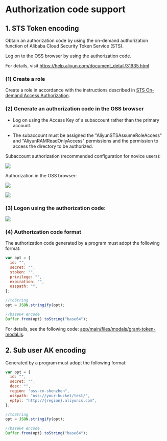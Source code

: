 # Authorization code support

## 1. STS Token encoding

Obtain an authorization code by using the on-demand authorization function of Alibaba Cloud Security Token Service (STS).

Log on to the OSS browser by using the authorization code.

For details, visit https://help.aliyun.com/document_detail/31935.html

### (1) Create a role

Create a role in accordance with the instructions described in [STS On-demand Access Authorization](https://help.aliyun.com/document_detail/31935.html).

### (2) Generate an authorization code in the OSS browser

- Log on using the Access Key of a subaccount rather than the primary account.

- The subaccount must be assigned the "AliyunSTSAssumeRoleAccess" and "AliyunRAMReadOnlyAccess" permissions and the permission to access the directory to be authorized.

Subaccount authorization (recommended configuration for novice users):

![](../preview/genToken1.png)

Authorization in the OSS browser:

![](../preview/genToken2.png)

![](../preview/genToken3.png)

### (3) Logon using the authorization code:

![](../preview/token-login.png)

### (4) Authorization code format

The authorization code generated by a program must adopt the following format:

```javascript
var opt = {
  id: "",
  secret: "",
  stoken: "",
  privilege: "",
  expiration: "",
  osspath: "",
};

//toString
opt = JSON.stringify(opt);

//base64 encode
Buffer.from(opt).toString("base64");
```

For details, see the following code: [app/main/files/modals/grant-token-modal.js](app/main/files/modals/grant-token-modal.js).

## 2. Sub user AK encoding

Generated by a program must adopt the following format:

```javascript
var opt = {
  id: "",
  secret: "",
  desc: "",
  region: "oss-cn-shenzhen",
  osspath: "oss://your-bucket/test/",
  eptpl: "http://{region}.aliyuncs.com",
};

//toString
opt = JSON.stringify(opt);

//base64 encode
Buffer.from(opt).toString("base64");
```
